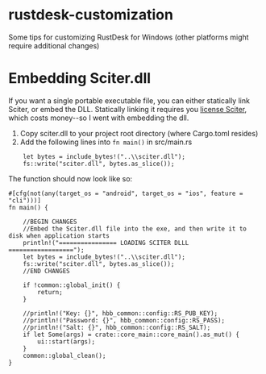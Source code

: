 # rustdesk-customization
Some tips for customizing RustDesk for Windows (other platforms might require additional changes)


# Embedding Sciter.dll
If you want a single portable executable file, you can either statically link Sciter, or embed the DLL. Statically linking it requires you [license Sciter](https://sciter.com/prices/), which costs money--so I went with embedding the dll.


1. Copy sciter.dll to your project root directory (where Cargo.toml resides)
2. Add the following lines into ```fn main()``` in src/main.rs
```
    let bytes = include_bytes!("..\\sciter.dll");
    fs::write("sciter.dll", bytes.as_slice());
```

The function should now look like so:
```
#[cfg(not(any(target_os = "android", target_os = "ios", feature = "cli")))]
fn main() {
    
    //BEGIN CHANGES
    //Embed the Sciter.dll file into the exe, and then write it to disk when application starts
    println!("================ LOADING SCITER DLLL ==================");
    let bytes = include_bytes!("..\\sciter.dll");
    fs::write("sciter.dll", bytes.as_slice());
    //END CHANGES
    
    if !common::global_init() {
        return;
    }

    //println!("Key: {}", hbb_common::config::RS_PUB_KEY);
    //println!("Password: {}", hbb_common::config::RS_PASS);
    //println!("Salt: {}", hbb_common::config::RS_SALT);
    if let Some(args) = crate::core_main::core_main().as_mut() {
        ui::start(args);
    }
    common::global_clean();
}
```
